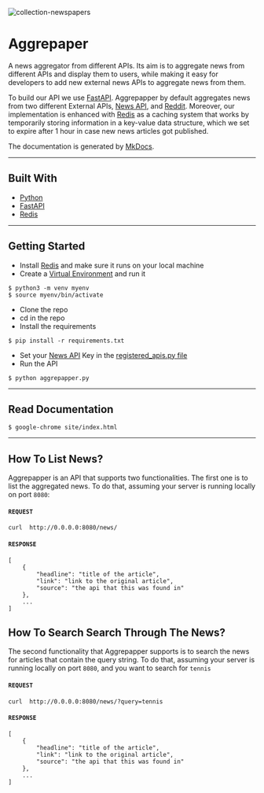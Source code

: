 ![collection-newspapers](https://user-images.githubusercontent.com/43296450/185280372-922f4134-2629-40fd-a0a6-bfde5fa2a504.jpg)

# Aggrepaper
A news aggregator from different APIs. Its aim is to aggregate news from 
different APIs and display them to users, while making it easy for developers 
to add new external news APIs to aggregate news from them.

To build our API we use [FastAPI](https://fastapi.tiangolo.com/). 
Aggrepapper by default aggregates news from two different External APIs, 
[News API](https://newsapi.org/), and [Reddit](https://www.reddit.com/dev/api/). 
Moreover, our implementation is enhanced with [Redis](https://redis.io/) 
as a caching system that works by temporarily storing information in 
a key-value data structure, which we set to expire after 1 hour in 
case new news articles got published.

The documentation is generated by [MkDocs](https://www.mkdocs.org/).

---------------------------------

## Built With
* [Python](http://python.org/)
* [FastAPI](https://fastapi.tiangolo.com/)
* [Redis](https://redis.io/)

---------------------------------

## Getting Started
* Install [Redis](https://redis.io/) and make sure it runs on your local machine
* Create a [Virtual Environment](https://docs.python.org/3/library/venv.html) and run it
```
$ python3 -m venv myenv
$ source myenv/bin/activate
```
* Clone the repo
* cd in the repo
* Install the requirements
```
$ pip install -r requirements.txt
```
* Set your [News API](https://newsapi.org/) Key in the [registered_apis.py file](news_apis/registered_apis.py)
* Run the API
```
$ python aggrepapper.py
```
---------------------------------

## Read Documentation
```
$ google-chrome site/index.html
```

---------------------------------

## How To List News?
Aggrepapper is an API that supports two functionalities. The first one is to list 
the aggregated news. To do that, assuming your server is running locally on port
`8080`:

#### `REQUEST`
```
curl  http://0.0.0.0:8080/news/
```

#### `RESPONSE`
```
[
    {
        "headline": "title of the article",
        "link": "link to the original article",
        "source": "the api that this was found in"
    },
    ...
]
```


## How To Search Search Through The News?
The second functionality that Aggrepapper supports is to search the news for
articles that contain the query string. To do that, assuming your server is 
running locally on port `8080`, and you want to search for `tennis`

#### `REQUEST`
```
curl  http://0.0.0.0:8080/news/?query=tennis
```

#### `RESPONSE`
```
[
    {
        "headline": "title of the article",
        "link": "link to the original article",
        "source": "the api that this was found in"
    },
    ...
]
```